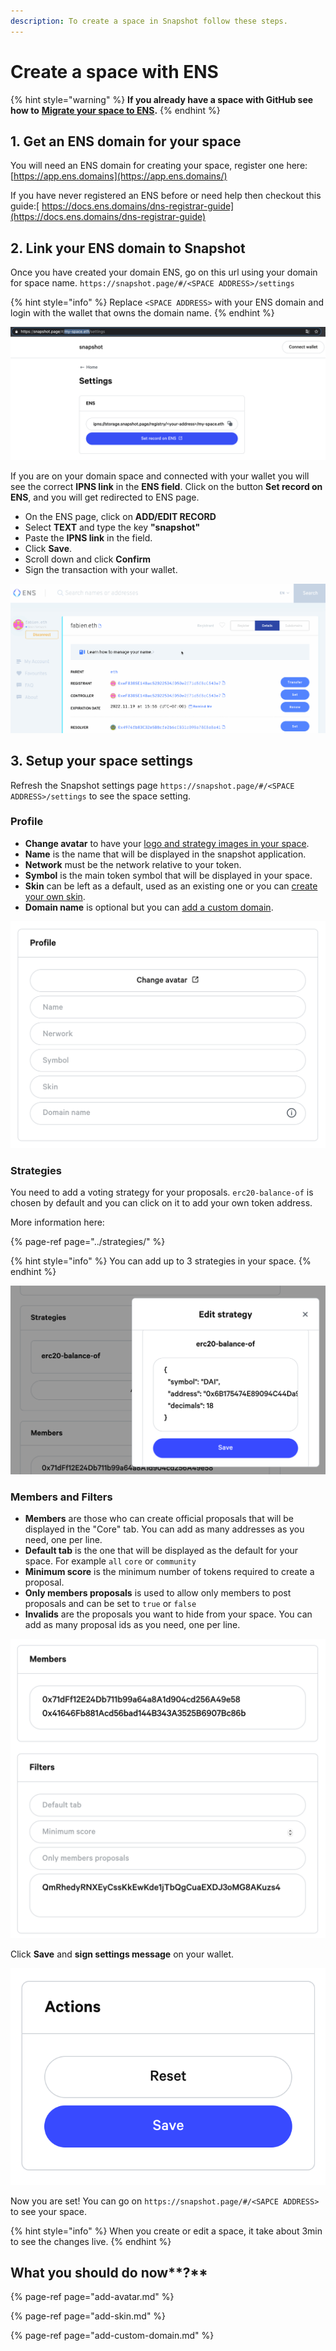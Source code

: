 ```yaml
---
description: To create a space in Snapshot follow these steps.
---
```


# Create a space with ENS

{% hint style="warning" %}
**If you already have a space with GitHub see how to** [**Migrate your space to ENS**](migrate.md)**.**
{% endhint %}

## 1. Get an ENS domain for your space

You will need an ENS domain for creating your space, register one here:  
[https://app.ens.domains](https://app.ens.domains/)

If you have never registered an ENS before or need help then checkout this guide:[ https://docs.ens.domains/dns-registrar-guide](https://docs.ens.domains/dns-registrar-guide)

## 2. Link your ENS domain to Snapshot

Once you have created your domain ENS, go on this url using your domain for space name. `https://snapshot.page/#/<SPACE ADDRESS>/settings`

{% hint style="info" %}
Replace `<SPACE ADDRESS>` with your ENS domain and login with the wallet that owns the domain name.
{% endhint %}

![Set your Snapshot IPNS link](../.gitbook/assets/capture-de-cran-2020-12-20-a-11.09.23.png)

If you are on your domain space and connected with your wallet you will see the correct **IPNS link** in the **ENS field**. Click on the button **Set record on ENS**, and you will get redirected to ENS page.

* On the ENS page, click on **ADD/EDIT RECORD**
* Select **TEXT** and type the key **"snapshot"**
* Paste the **IPNS link** in the field.
* Click **Save**.
* Scroll down and click **Confirm**
* Sign the transaction with your wallet.

![](../.gitbook/assets/snapshot%20%281%29.gif)

## **3. Setup your space settings**

Refresh the Snapshot settings page `https://snapshot.page/#/<SPACE ADDRESS>/settings` to see the space setting.

### Profile

* **Change avatar** to have your [logo and strategy images in your space](add-avatar.md#add-your-space-logo-and-strategy-image-s).
* **Name** is the name that will be displayed in the snapshot application.
* **Network** must be the network relative to your token.
* **Symbol** is the main token symbol that will be displayed in your space.
* **Skin** can be left as a default, used as an existing one or you can [create your own skin](add-skin.md#add-your-skin).
* **Domain name** is optional but you can [add a custom domain](add-custom-domain.md#add-a-custom-domain).

![Snapshot profile settings](../.gitbook/assets/capture-de-cran-2020-12-20-a-11.47.31.png)

### **Strategies**

You need to add a voting strategy for your proposals. `erc20-balance-of` is chosen by default and you can click on it to add your own token address.

More information here:

{% page-ref page="../strategies/" %}

{% hint style="info" %}
You can add up to 3 strategies in your space.
{% endhint %}

![Edit strategies](../.gitbook/assets/capture-de-cran-2020-12-20-a-12.19.09.png)

### Members and Filters

* **Members** are those who can create official proposals that will be displayed in the "Core" tab. You can add as many addresses as you need, one per line.
* **Default tab** is the one that will be displayed as the default for your space. For example `all` `core` or `community`
* **Minimum score** is the minimum number of tokens required to create a proposal.
* **Only members proposals** is used to allow only members to post proposals and can be set to `true` or `false`
* **Invalids** are the proposals you want to hide from your space. You can add as many proposal ids as you need, one per line.

![Configure the organization and permissions of the proposals](../.gitbook/assets/capture-de-cran-2020-12-20-a-12.25.49.png)

Click **Save** and **sign settings message** on your wallet.

![Save your Snapshot space settings](../.gitbook/assets/capture-de-cran-2020-12-20-a-12.43.25.png)

Now you are set! You can go on `https://snapshot.page/#/<SAPCE ADDRESS>` to see your space.

{% hint style="info" %}
When you create or edit a space, it take about 3min to see the changes live.
{% endhint %}

## What you should do now**?**

{% page-ref page="add-avatar.md" %}

{% page-ref page="add-skin.md" %}

{% page-ref page="add-custom-domain.md" %}

